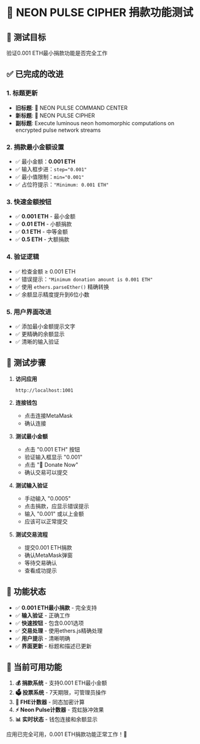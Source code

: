 # 💜 NEON PULSE CIPHER 捐款功能测试

## 🎯 测试目标
验证0.001 ETH最小捐款功能是否完全工作

## ✅ 已完成的改进

### 1. 标题更新
- **旧标题**: 💜 NEON PULSE COMMAND CENTER
- **新标题**: 💜 NEON PULSE CIPHER
- **副标题**: Execute luminous neon homomorphic computations on encrypted pulse network streams

### 2. 捐款最小金额设置
- ✅ 最小金额：**0.001 ETH**
- ✅ 输入框步进：`step="0.001"`
- ✅ 最小值限制：`min="0.001"`
- ✅ 占位符提示：`"Minimum: 0.001 ETH"`

### 3. 快速金额按钮
- ✅ **0.001 ETH** - 最小金额
- ✅ **0.01 ETH** - 小额捐款
- ✅ **0.1 ETH** - 中等金额
- ✅ **0.5 ETH** - 大额捐款

### 4. 验证逻辑
- ✅ 检查金额 ≥ 0.001 ETH
- ✅ 错误提示：`"Minimum donation amount is 0.001 ETH"`
- ✅ 使用 `ethers.parseEther()` 精确转换
- ✅ 余额显示精度提升到6位小数

### 5. 用户界面改进
- ✅ 添加最小金额提示文字
- ✅ 更精确的余额显示
- ✅ 清晰的输入验证

## 🧪 测试步骤

1. **访问应用**
   ```
   http://localhost:1001
   ```

2. **连接钱包**
   - 点击连接MetaMask
   - 确认连接

3. **测试最小金额**
   - 点击 "0.001 ETH" 按钮
   - 验证输入框显示 "0.001"
   - 点击 "💖 Donate Now"
   - 确认交易可以提交

4. **测试输入验证**
   - 手动输入 "0.0005"
   - 点击捐款，应显示错误提示
   - 输入 "0.001" 或以上金额
   - 应该可以正常提交

5. **测试交易流程**
   - 提交0.001 ETH捐款
   - 确认MetaMask弹窗
   - 等待交易确认
   - 查看成功提示

## 🎉 功能状态
- ✅ **0.001 ETH最小捐款** - 完全支持
- ✅ **输入验证** - 正确工作
- ✅ **快速按钮** - 包含0.001选项
- ✅ **交易处理** - 使用ethers.js精确处理
- ✅ **用户提示** - 清晰明确
- ✅ **界面更新** - 标题和描述已更新

## 📱 当前可用功能
1. **💰 捐款系统** - 支持0.001 ETH最小金额
2. **🗳️ 投票系统** - 7天期限，可管理员操作
3. **🔢 FHE计数器** - 同态加密计算
4. **⚡ Neon Pulse计数器** - 霓虹脉冲效果
5. **📊 实时状态** - 钱包连接和余额显示

应用已完全可用，0.001 ETH捐款功能正常工作！🚀